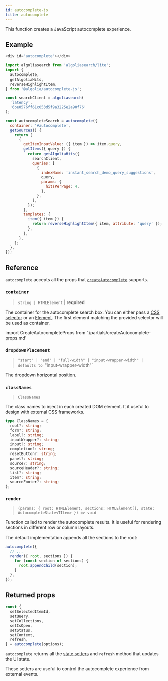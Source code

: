 ```yaml
---
id: autocomplete-js
title: autocomplete
---
```


This function creates a JavaScript autocomplete experience.

## Example

```js title="HTML"
<div id="autocomplete"></div>
```

```js title="JavaScript"
import algoliasearch from 'algoliasearch/lite';
import {
  autocomplete,
  getAlgoliaHits,
  reverseHighlightItem,
} from '@algolia/autocomplete-js';

const searchClient = algoliasearch(
  'latency',
  '6be0576ff61c053d5f9a3225e2a90f76'
);

const autocompleteSearch = autocomplete({
  container: '#autocomplete',
  getSources() {
    return [
      {
        getItemInputValue: ({ item }) => item.query,
        getItems({ query }) {
          return getAlgoliaHits({
            searchClient,
            queries: [
              {
                indexName: 'instant_search_demo_query_suggestions',
                query,
                params: {
                  hitsPerPage: 4,
                },
              },
            ],
          });
        },
        templates: {
          item({ item }) {
            return reverseHighlightItem({ item, attribute: 'query' });
          },
        },
      },
    ];
  },
});
```

## Reference

`autocomplete` accepts all the props that [`createAutocomplete`](/docs/createAutocomplete#reference) supports.

### `container`

> `string | HTMLElement` | **required**

The container for the autocomplete search box. You can either pass a [CSS selector](https://developer.mozilla.org/docs/Web/CSS/CSS_Selectors) or an [Element](https://developer.mozilla.org/docs/Web/API/HTMLElement). The first element matching the provided selector will be used as container.

import CreateAutocompleteProps from './partials/createAutocomplete-props.md'

<CreateAutocompleteProps />

### `dropdownPlacement`

> `"start" | "end" | "full-width" | "input-wrapper-width" | defaults to `"input-wrapper-width"`

The dropdown horizontal position.

### `classNames`

> `ClassNames`

The class names to inject in each created DOM element. It it useful to design with external CSS frameworks.

```ts
type ClassNames = {
  root?: string;
  form?: string;
  label?: string;
  inputWrapper?: string;
  input?: string;
  completion?: string;
  resetButton?: string;
  panel?: string;
  source?: string;
  sourceHeader?: string;
  list?: string;
  item?: string;
  sourceFooter?: string;
};
```

### `render`

> `(params: { root: HTMLElement, sections: HTMLElement[], state: AutocompleteState<TItem> }) => void`

Function called to render the autocomplete results. It is useful for rendering sections in different row or column layouts.

The default implementation appends all the sections to the root:

```js
autocomplete({
  // ...
  render({ root, sections }) {
    for (const section of sections) {
      root.appendChild(section);
    }
  },
});
```

## Returned props

```js
const {
  setSelectedItemId,
  setQuery,
  setCollections,
  setIsOpen,
  setStatus,
  setContext,
  refresh,
} = autocomplete(options);
```

`autocomplete` returns all the [state setters](state#setters) and `refresh` method that updates the UI state.

These setters are useful to control the autocomplete experience from external events.
